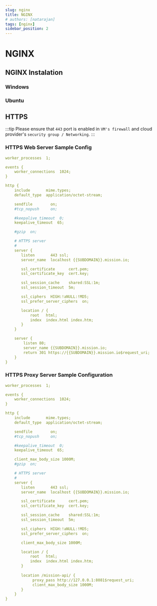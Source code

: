 ```yaml
---
slug: nginx
title: NGINX
# authors: [natarajan]
tags: [nginx]
sidebar_position: 2
---
```


# NGINX

## NGINX Instalation

### Windows

### Ubuntu

## HTTPS
:::tip
Please ensure that `443` port is enabled in `VM's firewall` and cloud provider's `security group / Networking`. 
:::

### HTTPS Web Server Sample Config

```yml title="nginx.conf"
worker_processes  1;

events {
    worker_connections  1024;
}

http {
    include       mime.types;
    default_type  application/octet-stream;

    sendfile        on;
    #tcp_nopush     on;

    #keepalive_timeout  0;
    keepalive_timeout  65;

    #gzip  on;

    # HTTPS server
    #
    server {
       listen       443 ssl;
       server_name  localhost {{SUBDOMAIN}}.mission.io;

       ssl_certificate      cert.pem;
       ssl_certificate_key  cert.key;

       ssl_session_cache    shared:SSL:1m;
       ssl_session_timeout  5m;

       ssl_ciphers  HIGH:!aNULL:!MD5;
       ssl_prefer_server_ciphers  on;

       location / {
           root   html;
           index  index.html index.htm;
       }
    }

    server {
        listen 80;
        server_name {{SUBDOMAIN}}.mission.io;
        return 301 https://{{SUBDOMAIN}}.mission.io$request_uri;
    }
}
```

### HTTPS Proxy Server Sample Configuration

```yml title="nginx.conf"
worker_processes  1;

events {
    worker_connections  1024;
}

http {
    include       mime.types;
    default_type  application/octet-stream;

    sendfile        on;
    #tcp_nopush     on;

    #keepalive_timeout  0;
    keepalive_timeout  65;

    client_max_body_size 1000M;
    #gzip  on;

    # HTTPS server
    #
    server {
       listen       443 ssl;
       server_name  localhost {{SUBDOMAIN}}.mission.io;

       ssl_certificate      cert.pem;
       ssl_certificate_key  cert.key;

       ssl_session_cache    shared:SSL:1m;
       ssl_session_timeout  5m;

       ssl_ciphers  HIGH:!aNULL:!MD5;
       ssl_prefer_server_ciphers  on;

       client_max_body_size 1000M;

       location / {
           root   html;
           index  index.html index.htm;
       }
       
       location /mission-api/ {
            proxy_pass http://127.0.0.1:8081$request_uri;
            client_max_body_size 1000M;
       }
    }
}
```
